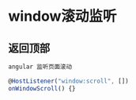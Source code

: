 # window滚动监听 
 
  ## 返回顶部

  ```ts
  angular 监听页面滚动
  
  @HostListener("window:scroll", [])
  onWindowScroll() {}
  ```